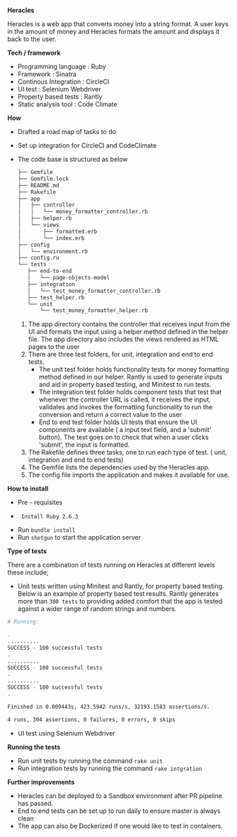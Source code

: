**Heracles**

Heracles is a web app that converts money into a string format. A user keys in the amount of money  and Heracles formats the amount and displays it back to the user.
 
**Tech / framework** 
- Programming language : Ruby 
- Framework : Sinatra 
- Continous Integration : CircleCI
- UI test : Selenium Webdriver
- Property based tests : Rantly
- Static analysis tool : Code Climate 

**How**
 - Drafted a road map of tasks to do
 - Set up integration for CircleCI and CodeClimate
 - The code base is structured as below
    
    ```bash
   ├── Gemfile
   ├── Gemfile.lock
   ├── README.md
   ├── Rakefile
   ├── app
   │   ├── controller
   │   │   └── money_formatter_controller.rb
   │   ├── helper.rb
   │   └── views
   │       ├── formatted.erb
   │       └── index.erb
   ├── config
   │   └── environment.rb
   ├── config.ru
   └── tests
       ├── end-to-end
       │   └── page-objects-model
       ├── integration
       │   └── test_money_formatter_controller.rb
       ├── test_helper.rb
       └── unit
           └── test_money_formatter_helper.rb
    ```
   1. The app directory contains the controller that receives input from the UI and formats the input using a helper method defined in the helper file. 
      The app directory also includes the views rendered as HTML pages to the user 
   2. There are three test folders, for unit, integration and end to end tests. 
       - The unit test folder holds functionality tests for money formatting method defined in our helper. Rantly is used to generate inputs and aid in property based testing, and Minitest to run tests.
       - The integration test folder holds component tests that test that whenever the controller URL is called, it receives the input, validates and invokes the formatting functionality to run the conversion and return a correct value to the user
       - End to end test folder holds UI tests that ensure the UI components are available ( a input text field, and a 'submit' button). The test goes on to check that when a user clicks 'submit', the input is formatted. 
   3. The Rakefile defines three tasks, one to run each type of test. ( unit, integration and end to end tests)
   4. The Gemfile lists the dependencies used by the Heracles app. 
   5. The config file imports the application and makes it available for use.
    
 
**How to install**
 - Pre - requisites 
 -      Install Ruby 2.6.3
 - Run `bundle install`
 - Run `shotgun` to start the application server
 

**Type of tests**

There are a combination of tests running on Heracles at different levels these include;
 - Unit tests written using Minitest and Rantly, for property based testing. Below is an example of property based test results. 
 Rantly generates more than `300 tests` to providing added comfort that the app is tested against a wider range of random strings and numbers.
 ```bash
# Running:

.
..........
SUCCESS - 100 successful tests
.
..........
SUCCESS - 100 successful tests
.
..........
SUCCESS - 100 successful tests
.

Finished in 0.009443s, 423.5942 runs/s, 32193.1583 assertions/s.

4 runs, 304 assertions, 0 failures, 0 errors, 0 skips

 ```
 
 - UI test using Selenium Webdriver


**Running the tests**
 - Run unit tests by running the command `rake unit` 
 - Run integration tests by running the command `rake intgration` 

**Further improvements**
 - Heracles can be deployed to a Sandbox environment after PR pipeline has passed. 
 - End to end tests can be set up to run daily to ensure master is always clean
 - The app can also be Dockerized if one would like to test in containers. 
